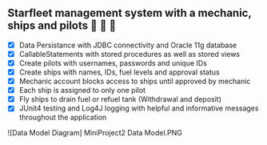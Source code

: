 ## Starfleet management system with a mechanic, ships and pilots :rocket: :wrench: :cop:

- [x] Data Persistance with JDBC connectivity and Oracle 11g database
- [x] CallableStatements with stored procedures as well as stored views
- [x] Create pilots with usernames, passwords and unique IDs
- [x] Create ships with names, IDs, fuel levels and approval status
- [x] Mechanic account blocks access to ships until approved by mechanic
- [x] Each ship is assigned to only one pilot
- [x] Fly ships to drain fuel or refuel tank (Withdrawal and deposit)
- [x] JUnit4 testing and Log4J logging with helpful and informative messages throughout the application

![Data Model Diagram] MiniProject2 Data Model.PNG
